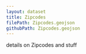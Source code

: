 ```yaml
---
layout: dataset
title: Zipcodes
filePath: Zipcodes.geojson
githubPath: Zipcodes.geojson
---
```


details on Zipcodes and stuff